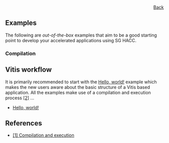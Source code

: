 <div id="readme" class="Box-body readme blob js-code-block-container">
<article class="markdown-body entry-content p-3 p-md-6" itemprop="text">
<p align="right">
<a href="https://github.com/fpgasystems/hacc/blob/main/README.md">Back</a>
</p>

# Examples

The following are *out-of-the-box* examples that aim to be a good starting point to develop your accelerated applications using SG HACC. 

### Compilation

## Vitis workflow
It is primarily recommended to start with the [Hello, world!](../docs/vocabulary.md#hello-world) example which makes the new users aware about the basic structure of a Vitis based application. All the examples make use of a compilation and execution process [[2]](#references) ...

<!-- The following steps are independent of the application you choose to deploy [[1]](#references). -->

* [Hello, world!](./vitis_workflow/hello_world/README.md)

## References
* [[1] Compilation and execution](https://xilinx.github.io/Vitis_Accel_Examples/2022.1/html/compile_execute.html)